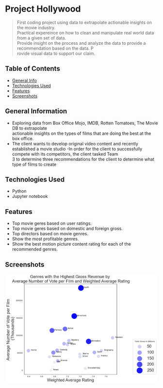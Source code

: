 # Project Hollywood
>First coding project using data to extrapolate actionable insights on the movie industry.
><br>Practical expereince on how to clean and manipulate real world data from a given set of data.
><br>Provide insight on the process and analyze the data to provide a recommendation based on the data.
>P<br>rovide visual data to support our claim.

## Table of Contents
* [General Info](#general-information)
* [Technologies Used](#technologies-used)
* [Features](#features)
* [Screenshots](#screenshots)


## General Information
- Exploring data from Box Office Mojo, IMDB, Rotten Tomatoes, The Movie DB to extrapolate <br> actionable insights on the types of films that are doing the best at the box office.
- The client wants to develop original video content and recently established a movie studio
-In order for the client to successfully compete with its competitors, the client tasked Team <br> 3 to determine three recommendations for the client to determine what type of films to create


## Technologies Used
- Python 
- Jupyter notebook

## Features
- Top movie geres based on user ratings.
- Top movie geres based on domestic and foreign gross. 
- Top directors based on movie genres. 
- Show the most profitable genres.
- Show the best motion picture content rating for each of the recommended genres.

## Screenshots
![highest_gross_revenue_plot](./images/highest_gross_revenue_plot.png)
